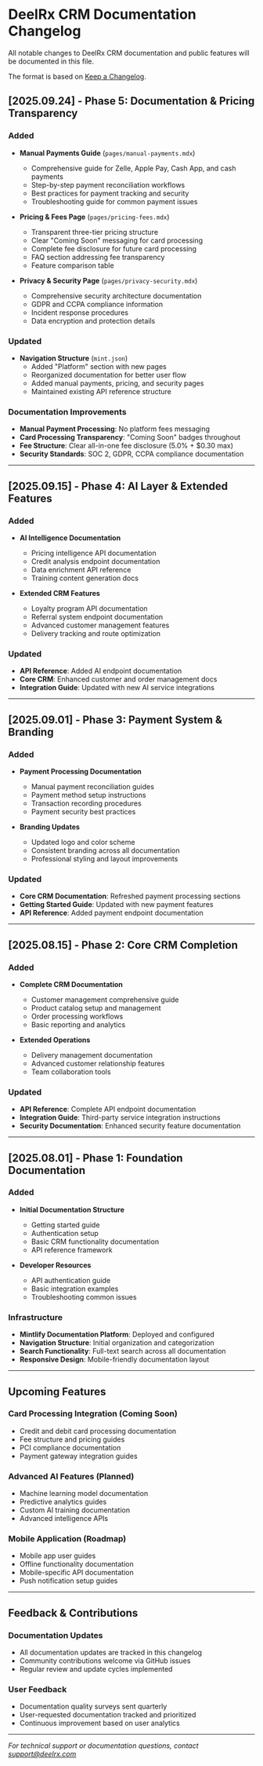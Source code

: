 # DeelRx CRM Documentation Changelog

All notable changes to DeelRx CRM documentation and public features will be documented in this file.

The format is based on [Keep a Changelog](https://keepachangelog.com/en/1.0.0/).

## [2025.09.24] - Phase 5: Documentation & Pricing Transparency

### Added

- **Manual Payments Guide** (`pages/manual-payments.mdx`)

  - Comprehensive guide for Zelle, Apple Pay, Cash App, and cash payments
  - Step-by-step payment reconciliation workflows
  - Best practices for payment tracking and security
  - Troubleshooting guide for common payment issues

- **Pricing & Fees Page** (`pages/pricing-fees.mdx`)

  - Transparent three-tier pricing structure
  - Clear "Coming Soon" messaging for card processing
  - Complete fee disclosure for future card processing
  - FAQ section addressing fee transparency
  - Feature comparison table

- **Privacy & Security Page** (`pages/privacy-security.mdx`)
  - Comprehensive security architecture documentation
  - GDPR and CCPA compliance information
  - Incident response procedures
  - Data encryption and protection details

### Updated

- **Navigation Structure** (`mint.json`)
  - Added "Platform" section with new pages
  - Reorganized documentation for better user flow
  - Added manual payments, pricing, and security pages
  - Maintained existing API reference structure

### Documentation Improvements

- **Manual Payment Processing**: No platform fees messaging
- **Card Processing Transparency**: "Coming Soon" badges throughout
- **Fee Structure**: Clear all-in-one fee disclosure (5.0% + $0.30 max)
- **Security Standards**: SOC 2, GDPR, CCPA compliance documentation

---

## [2025.09.15] - Phase 4: AI Layer & Extended Features

### Added

- **AI Intelligence Documentation**

  - Pricing intelligence API documentation
  - Credit analysis endpoint documentation
  - Data enrichment API reference
  - Training content generation docs

- **Extended CRM Features**
  - Loyalty program API documentation
  - Referral system endpoint documentation
  - Advanced customer management features
  - Delivery tracking and route optimization

### Updated

- **API Reference**: Added AI endpoint documentation
- **Core CRM**: Enhanced customer and order management docs
- **Integration Guide**: Updated with new AI service integrations

---

## [2025.09.01] - Phase 3: Payment System & Branding

### Added

- **Payment Processing Documentation**

  - Manual payment reconciliation guides
  - Payment method setup instructions
  - Transaction recording procedures
  - Payment security best practices

- **Branding Updates**
  - Updated logo and color scheme
  - Consistent branding across all documentation
  - Professional styling and layout improvements

### Updated

- **Core CRM Documentation**: Refreshed payment processing sections
- **Getting Started Guide**: Updated with new payment features
- **API Reference**: Added payment endpoint documentation

---

## [2025.08.15] - Phase 2: Core CRM Completion

### Added

- **Complete CRM Documentation**

  - Customer management comprehensive guide
  - Product catalog setup and management
  - Order processing workflows
  - Basic reporting and analytics

- **Extended Operations**
  - Delivery management documentation
  - Advanced customer relationship features
  - Team collaboration tools

### Updated

- **API Reference**: Complete API endpoint documentation
- **Integration Guide**: Third-party service integration instructions
- **Security Documentation**: Enhanced security feature documentation

---

## [2025.08.01] - Phase 1: Foundation Documentation

### Added

- **Initial Documentation Structure**

  - Getting started guide
  - Authentication setup
  - Basic CRM functionality documentation
  - API reference framework

- **Developer Resources**
  - API authentication guide
  - Basic integration examples
  - Troubleshooting common issues

### Infrastructure

- **Mintlify Documentation Platform**: Deployed and configured
- **Navigation Structure**: Initial organization and categorization
- **Search Functionality**: Full-text search across all documentation
- **Responsive Design**: Mobile-friendly documentation layout

---

## Upcoming Features

### Card Processing Integration (Coming Soon)

- Credit and debit card processing documentation
- Fee structure and pricing guides
- PCI compliance documentation
- Payment gateway integration guides

### Advanced AI Features (Planned)

- Machine learning model documentation
- Predictive analytics guides
- Custom AI training documentation
- Advanced intelligence APIs

### Mobile Application (Roadmap)

- Mobile app user guides
- Offline functionality documentation
- Mobile-specific API documentation
- Push notification setup guides

---

## Feedback & Contributions

### Documentation Updates

- All documentation updates are tracked in this changelog
- Community contributions welcome via GitHub issues
- Regular review and update cycles implemented

### User Feedback

- Documentation quality surveys sent quarterly
- User-requested documentation tracked and prioritized
- Continuous improvement based on user analytics

---

_For technical support or documentation questions, contact [support@deelrx.com](mailto:support@deelrx.com)_
